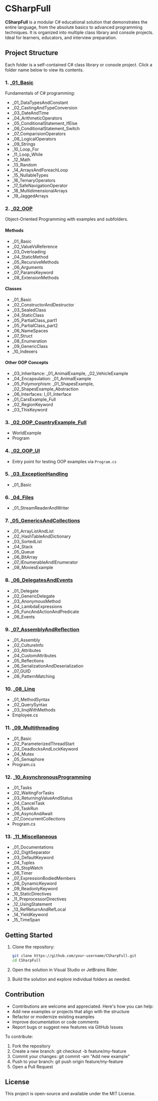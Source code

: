 # CSharpFull

**CSharpFull** is a modular C# educational solution that demonstrates the entire language, from the absolute basics to advanced programming techniques. It is organized into multiple class library and console projects. Ideal for learners, educators, and interview preparation.

## Project Structure

Each folder is a self-contained C# class library or console project. Click a folder name below to view its contents.

### 1. [_01_Basic](./_01_Basic)

Fundamentals of C# programming:

- _01_DataTypesAndConstant
- _02_CastingAndTypeConversion
- _03_DateAndTime
- _04_ArithmeticOperators
- _05_ConditionalStatement_IfElse
- _06_ConditionalStatement_Switch
- _07_ComparisionOperators
- _08_LogicalOperators
- _09_Strings
- _10_Loop_For
- _11_Loop_While
- _12_Math
- _13_Random
- _14_ArraysAndForeachLoop
- _15_NullableTypes
- _16_TernaryOperators
- _17_SafeNavigationOperator
- _18_MultidimensionalArrays
- _19_JaggedArrays

### 2. [_02_OOP](./_02_OOP)

Object-Oriented Programming with examples and subfolders.

#### Methods

- _01_Basic
- _02_ValueVsReference
- _03_Overloading
- _04_StaticMethod
- _05_RecursiveMethods
- _06_Arguments
- _07_ParamsKeyword
- _08_ExtensionMethods

#### Classes

- _01_Basic
- _02_ConstructorAndDestructor
- _03_SealedClass
- _04_StaticClass
- _05_PartialClass_part1
- _05_PartialClass_part2
- _06_NameSpaces
- _07_Struct
- _08_Enumeration
- _09_GenericClass
- _10_Indexers

#### Other OOP Concepts

- _03_Inheritance: _01_AnimalExample, _02_VehicleExample  
- _04_Encapsulation: _01_AnimalExample  
- _05_Polymorphism: _01_ShapesExample, _02_ShapesExample_Abstraction  
- _06_Interfaces: I_01_Interface  
- _01_CarsExample_Full  
- _02_RegionKeyword  
- _03_ThisKeyword

### 3. [_02_OOP_CountryExample_Full](./_02_OOP_CountryExample_Full)

- WorldExample  
- Program

### 4. [_02_OOP_UI](./_02_OOP_UI)

- Entry point for testing OOP examples via `Program.cs`

### 5. [_03_ExceptionHandling](./_03_ExceptionHandling)

- _01_Basic

### 6. [_04_Files](./_04_Files)

- _01_StreamReaderAndWriter

### 7. [_05_GenericsAndCollections](./_05_GenericsAndCollections)

- _01_ArrayListAndList
- _02_HashTableAndDictionary
- _03_SortedList
- _04_Stack
- _05_Queue
- _06_BitArray
- _07_IEnumerableAndIEnumerator
- _08_MoviesExample

### 8. [_06_DelegatesAndEvents](./_06_DelegatesAndEvents)

- _01_Delegate
- _02_GenericDelegate
- _03_AnonymousMethod
- _04_LambdaExpressions
- _05_FuncAndActionAndPredicate
- _06_Events

### 9. [_07_AssemblyAndReflection](./_07_AssemblyAndReflection)

- _01_Assembly
- _02_CultureInfo
- _03_Attributes
- _04_CustomAttributes
- _05_Reflections
- _06_SerializationAndDeserialization
- _07_GUID
- _08_PatternMatching
  
### 10. [_08_Linq](./_08_Linq)

- _01_MethodSyntax  
- _02_QuerySyntax  
- _03_linqWithMethods  
- Employee.cs

### 11. [_09_Multithreading](./_09_Multithreading)

- _01_Basic  
- _02_ParameterizedThreadStart  
- _03_DeadlocksAndLockKeyword  
- _04_Mutex  
- _05_Semaphore  
- Program.cs

### 12. [_10_AsynchronousProgramming](./_10_AsynchronousProgramming)

- _01_Tasks  
- _02_WaitingForTasks  
- _03_ReturningValueAndStatus  
- _04_CancelTask  
- _05_TaskRun  
- _06_AsyncAndAwait  
- _07_ConcurrentCollections  
- Program.cs

### 13. [_11_Miscellaneous](./_11_Miscellaneous)

- _01_Documentations  
- _02_DigitSeparator  
- _03_DefaultKeyword  
- _04_Tuples  
- _05_StopWatch  
- _06_Timer  
- _07_ExpressionBodiedMembers  
- _08_DynamicKeyword  
- _09_ReadonlyKeyword  
- _10_StaticDirectives  
- _11_PreprocessorDirectives  
- _12_UsingStatement  
- _13_RefReturnAndRefLocal  
- _14_YieldKeyword  
- _15_TimeSpan

## Getting Started

1. Clone the repository:

   ```bash
   git clone https://github.com/your-username/CSharpFull.git
   cd CSharpFull

2. Open the solution in Visual Studio or JetBrains Rider.
3. Build the solution and explore individual folders as needed.

## Contribution

- Contributions are welcome and appreciated. Here's how you can help:
- Add new examples or projects that align with the structure
- Refactor or modernize existing examples
- Improve documentation or code comments
- Report bugs or suggest new features via GitHub Issues

To contribute:
1. Fork the repository
2. Create a new branch: git checkout -b feature/my-feature
3. Commit your changes: git commit -am "Add new example"
4. Push to your branch: git push origin feature/my-feature
5. Open a Pull Request

## License
This project is open-source and available under the MIT License.
